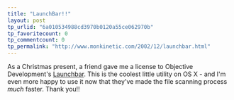```yaml
---
title: "LaunchBar!!"
layout: post
tp_urlid: "6a010534988cd3970b0120a55ce062970b"
tp_favoritecount: 0
tp_commentcount: 0
tp_permalink: "http://www.monkinetic.com/2002/12/launchbar.html"
---
```

As a Christmas present, a friend gave me a license to Objective Development&#39;s <a href="http://www.obdev.at/products/launchbar/">Launchbar</a>. This is the coolest little utility on OS X - and I&#39;m even more happy to use it now that they&#39;ve made the file scanning process <i>much</i> faster. Thank you!!
